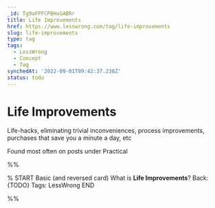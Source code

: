 ```yaml
---
_id: Tg9aFPFCPBHxGABRr
title: Life Improvements
href: https://www.lesswrong.com/tag/life-improvements
slug: life-improvements
type: tag
tags:
  - LessWrong
  - Concept
  - Tag
synchedAt: '2022-09-01T09:42:37.238Z'
status: todo
---
```


# Life Improvements

Life-hacks, eliminating trivial inconveniences, process improvements, purchases that save you a minute a day, etc

Found most often on posts under Practical


%%

% START
Basic (and reversed card)
What is **Life Improvements**?
Back: {TODO}
Tags: LessWrong
END

%%
	
